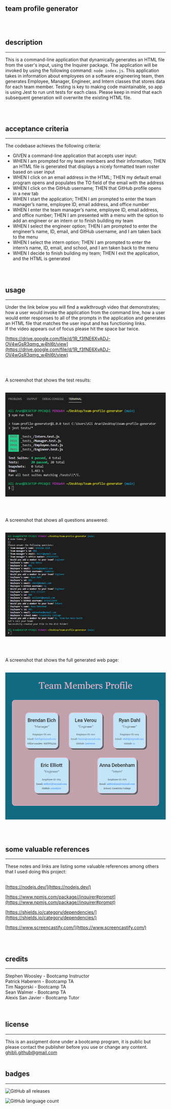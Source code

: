 <br>

## **team profile generator**<br>
<br>
<br>

## description

***
This is a command-line application that dynamically generates an HTML file from the user's input, using the Inquirer package. The application will be invoked by using the following command: `node index.js`. This application takes in information about employees on a software engineering team, then generates Employee, Manager, Engineer, and Intern classes that stores data for each team member. Testing is key to making code maintainable, so app is using Jest to run unit tests for each class. Please keep in mind that each subsequent generation will overwrite the existing HTML file.  

<br>
<br>

## acceptance criteria

***

The codebase achieves the following criteria:<br>

* GIVEN a command-line application that accepts user input:<br>
* WHEN I am prompted for my team members and their information; THEN an HTML file is generated that displays a nicely formatted team roster based on user input<br>
* WHEN I click on an email address in the HTML; THEN my default email program opens and populates the TO field of the email with the address<br>
* WHEN I click on the GitHub username; THEN that GitHub profile opens in a new tab<br>
* WHEN I start the application; THEN I am prompted to enter the team manager’s name, employee ID, email address, and office number<br>
* WHEN I enter the team manager’s name, employee ID, email address, and office number; THEN I am presented with a menu with the option to add an engineer or an intern or to finish building my team<br>
* WHEN I select the engineer option; THEN I am prompted to enter the engineer’s name, ID, email, and GitHub username, and I am taken back to the menu<br>
* WHEN I select the intern option; THEN I am prompted to enter the intern’s name, ID, email, and school, and I am taken back to the menu<br>
* WHEN I decide to finish building my team; THEN I exit the application, and the HTML is generated<br>
<br>
<br>

## usage

***

Under the link below you will find a walkthrough video that demonstrates; how a user would invoke the application from the command line, how a user would enter responses to all of the prompts in the application and generates an HTML file that matches the user input and has functioning links.<br>
If the video appears out of focus please hit the space bar twice.

[https://drive.google.com/file/d/1R_f3fNE6XvADJ-OV4wGsR3qmg_w4hl6t/view](https://drive.google.com/file/d/1R_f3fNE6XvADJ-OV4wGsR3qmg_w4hl6t/view)

<br>
<br>

A screenshot that shows the test results:<br>
<br>

![alt text](dist/images/test-results.png)

<br>
<br>

A screenshot that shows all questions answered:<br>
<br>

![alt text](dist/images/answers.png)

<br>
<br>

A screenshot that shows the full generated web page:<br>
<br>

![alt text](dist/images/scrshot-team-profile-generator.png)

<br>
<br>

## some valuable references

***

These notes and links are listing some valuable references among others that I used doing this project:<br>
<br>

[https://nodejs.dev/](https://nodejs.dev/)

[https://www.npmjs.com/package//inquirer#prompt](https://www.npmjs.com/package//inquirer#prompt)

[https://shields.io/category/dependencies/](https://shields.io/category/dependencies/)

[https://www.screencastify.com/](https://www.screencastify.com/)

<br>
<br>

## credits

***

Stephen Woosley - Bootcamp Instructor<br>
Patrick Haberern - Bootcamp TA<br>
Tim Nagorski - Bootcamp TA<br>
Sean Walmer - Bootcamp TA<br>
Alexis San Javier - Bootcamp Tutor<br>
<br>
<br>

## license

***

This is an assigment done under a bootcamp program, it is public but please contact the publisher before you use or
change any content.<br>
ghibli.github@gmail.com
<br>
<br>

## badges

***

![GitHub all releases](https://img.shields.io/github/downloads/AranATA/accessible-horiseon/total)

![GitHub language count](https://img.shields.io/github/languages/count/AranATA/accessible-horiseon)
<br>
<br>

